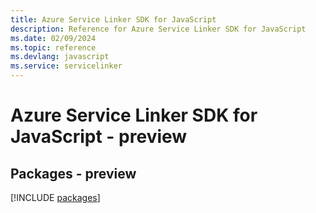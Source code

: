 ```yaml
---
title: Azure Service Linker SDK for JavaScript
description: Reference for Azure Service Linker SDK for JavaScript
ms.date: 02/09/2024
ms.topic: reference
ms.devlang: javascript
ms.service: servicelinker
---
```

# Azure Service Linker SDK for JavaScript - preview
## Packages - preview
[!INCLUDE [packages](service-linker-index.md)]